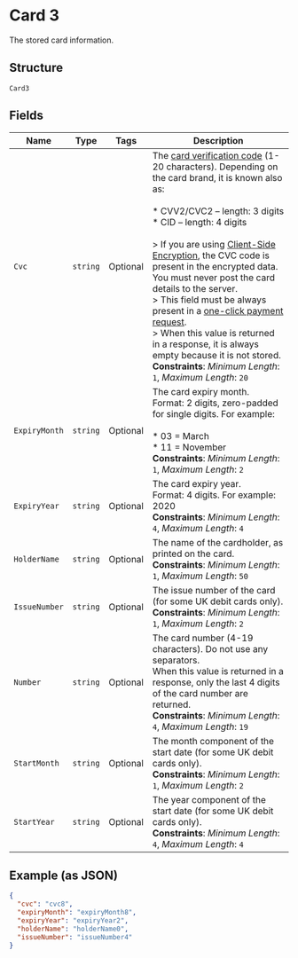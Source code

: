 
# Card 3

The stored card information.

## Structure

`Card3`

## Fields

| Name | Type | Tags | Description |
|  --- | --- | --- | --- |
| `Cvc` | `string` | Optional | The [card verification code](https://docs.adyen.com/payments-fundamentals/payment-glossary#card-security-code-cvc-cvv-cid) (1-20 characters). Depending on the card brand, it is known also as:<br><br>* CVV2/CVC2 – length: 3 digits<br>* CID – length: 4 digits<br><br>> If you are using [Client-Side Encryption](https://docs.adyen.com/classic-integration/cse-integration-ecommerce), the CVC code is present in the encrypted data. You must never post the card details to the server.<br>> This field must be always present in a [one-click payment request](https://docs.adyen.com/classic-integration/recurring-payments).<br>> When this value is returned in a response, it is always empty because it is not stored.<br>**Constraints**: *Minimum Length*: `1`, *Maximum Length*: `20` |
| `ExpiryMonth` | `string` | Optional | The card expiry month.<br>Format: 2 digits, zero-padded for single digits. For example:<br><br>* 03 = March<br>* 11 = November<br>**Constraints**: *Minimum Length*: `1`, *Maximum Length*: `2` |
| `ExpiryYear` | `string` | Optional | The card expiry year.<br>Format: 4 digits. For example: 2020<br>**Constraints**: *Minimum Length*: `4`, *Maximum Length*: `4` |
| `HolderName` | `string` | Optional | The name of the cardholder, as printed on the card.<br>**Constraints**: *Minimum Length*: `1`, *Maximum Length*: `50` |
| `IssueNumber` | `string` | Optional | The issue number of the card (for some UK debit cards only).<br>**Constraints**: *Minimum Length*: `1`, *Maximum Length*: `2` |
| `Number` | `string` | Optional | The card number (4-19 characters). Do not use any separators.<br>When this value is returned in a response, only the last 4 digits of the card number are returned.<br>**Constraints**: *Minimum Length*: `4`, *Maximum Length*: `19` |
| `StartMonth` | `string` | Optional | The month component of the start date (for some UK debit cards only).<br>**Constraints**: *Minimum Length*: `1`, *Maximum Length*: `2` |
| `StartYear` | `string` | Optional | The year component of the start date (for some UK debit cards only).<br>**Constraints**: *Minimum Length*: `4`, *Maximum Length*: `4` |

## Example (as JSON)

```json
{
  "cvc": "cvc8",
  "expiryMonth": "expiryMonth8",
  "expiryYear": "expiryYear2",
  "holderName": "holderName0",
  "issueNumber": "issueNumber4"
}
```

